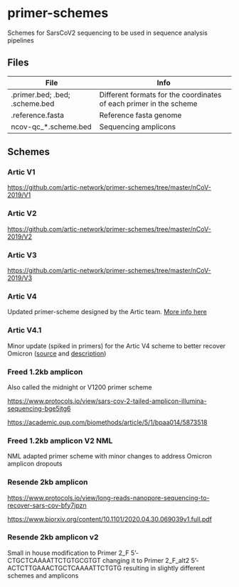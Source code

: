 # primer-schemes
Schemes for SarsCoV2 sequencing to be used in sequence analysis pipelines

## Files

| File | Info |
|-|-|
| .primer.bed; .bed; .scheme.bed | Different formats for the coordinates of each primer in the scheme |
| .reference.fasta | Reference fasta genome |
| ncov-qc_*.scheme.bed | Sequencing amplicons |

## Schemes

### Artic V1
https://github.com/artic-network/primer-schemes/tree/master/nCoV-2019/V1

### Artic V2
https://github.com/artic-network/primer-schemes/tree/master/nCoV-2019/V2

### Artic V3
https://github.com/artic-network/primer-schemes/tree/master/nCoV-2019/V3

### Artic V4
Updated primer-scheme designed by the Artic team. [More info here](https://github.com/artic-network/primer-schemes/tree/master/nCoV-2019/V4)

### Artic V4.1
Minor update (spiked in primers) for the Artic V4 scheme to better recover Omicron ([source](https://github.com/artic-network/artic-ncov2019) and [description](https://community.artic.network/t/sars-cov-2-v4-1-update-for-omicron-variant/342))

### Freed 1.2kb amplicon
Also called the midnight or V1200 primer scheme

https://www.protocols.io/view/sars-cov-2-tailed-amplicon-illumina-sequencing-bge5jtg6

https://academic.oup.com/biomethods/article/5/1/bpaa014/5873518

### Freed 1.2kb amplicon V2 NML
NML adapted primer scheme with minor changes to address Omicron amplicon dropouts

### Resende 2kb amplicon
https://www.protocols.io/view/long-reads-nanopore-sequencing-to-recover-sars-cov-bfy7jpzn

https://www.biorxiv.org/content/10.1101/2020.04.30.069039v1.full.pdf

### Resende 2kb amplicon v2
Small in house modification to Primer 2_F 5’-CTGCTCAAAATTCTGTGCGTGT changing it to Primer 2_F_alt2 5’-ACTCTTGAAACTGCTCAAAATTCTGTG resulting in slightly different schemes and amplicons
